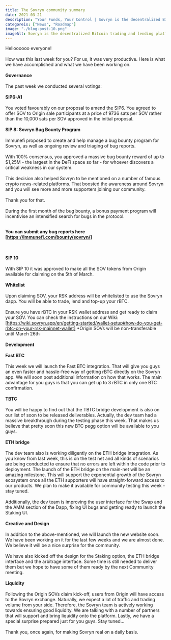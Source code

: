 ```yaml
---
title: The Sovryn community summary
date: 2021-03-21
description: "Your Funds, Your Control | Sovryn is the decentralized Bitcoin trading and lending platform"
categoreis: ["News", "Roadmap"]
image: "./blog-post-10.png"
imageAlt: Sovryn is the decentralized Bitcoin trading and lending platform.
---
```


Helloooooo everyone!
<br /><br />
How was this last week for you? For us, it was very productive. Here is what we have accomplished and what we have been working on.
<br /><br />
**Governance**
<br /><br />
The past week we conducted several votings:
<br /><br />
**SIP6-A1**
<br /><br />
You voted favourably on our proposal to amend the SIP6. You agreed to offer SOV to Origin sale participants at a price of 9736 sats per SOV rather than the 10,000 sats per SOV approved in the initial proposal.
<br /><br />
<b>SIP 8: Sovryn Bug Bounty Program</b>
<br /><br />
Immunefi proposed to create and help manage a bug bounty program for Sovryn, as well as ongoing review and triaging of bug reports.
<br /><br />
With 100% consensus, you approved a massive bug bounty reward of up to $1,25M - the largest in the DeFi space so far - for whoever discovers a critical weakness in our system.
<br /><br />
This decision also helped Sovryn to be mentioned on a number of famous crypto news-related platforms. That boosted the awareness around Sovryn and you will see more and more supporters joining our community.
<br /><br />
Thank you for that.
<br /><br />
During the first month of the bug bounty, a bonus payment program will incentivise an intensified search for bugs in the protocol.
<br /><br />

**You can submit any bug reports here [https://immunefi.com/bounty/sovryn/]**

<br /><br />
**SIP 10**
<br /><br />
With SIP 10 it was approved to make all the SOV tokens from Origin available for claiming on the 5th of March.
<br /><br />
**Whitelist**
<br /><br />
Upon claiming SOV, your RSK address will be whitelisted to use the Sovryn dapp. You will be able to trade, lend and top-up your rBTC.
<br /><br />
Ensure you have rBTC in your RSK wallet address and get ready to claim your SOV. You can check the instructions on our Wiki: [https://wiki.sovryn.app/en/getting-started/wallet-setup#how-do-you-get-rbtc-on-your-rsk-mainnet-wallet]
*Origin SOVs will be non-transferable until March 26th
<br /><br />
**Development**
<br /><br />
**Fast BTC**
<br /><br />
This week we will launch the Fast BTC integration. That will give you guys an even faster and hassle-free way of getting rBTC directly on the Sovryn app. We will soon post additional information on how that works. The main advantage for you guys is that you can get up to 3 rBTC in only one BTC confirmation.
<br /><br />
**TBTC**
<br /><br />
You will be happy to find out that the TBTC bridge development is also on our list of soon to be released deliverables. Actually, the dev team had a massive breakthrough during the testing phase this week. That makes us believe that pretty soon this new BTC pegg option will be available to you guys.
<br /><br />
**ETH bridge**
<br /><br />
The dev team also is working diligently on the ETH bridge integration. As you know from last week, this is on the test net and all kinds of scenarios are being conducted to ensure that no errors are left within the code prior to deployment. The launch of the ETH bridge on the main-net will be an amazing milestone. This will support the exponential growth of the Sovryn ecosystem once all the ETH supporters will have straight-forward access to our products. We plan to make it available for community testing this week - stay tuned.
<br /><br />
Additionally, the dev team is improving the user interface for the Swap and the AMM section of the Dapp, fixing UI bugs and getting ready to launch the Staking UI.
<br /><br />
<b>Creative and Design</b>
<br /><br />
In addition to the above-mentioned, we will launch the new website soon. We have been working on it for the last few weeks and we are almost done. We believe it will be a nice surprise for the community.
<br /><br />
We have also kicked off the design for the Staking option, the ETH bridge interface and the arbitrage interface. Some time is still needed to deliver them but we hope to have some of them ready by the next Community meeting.
<br /><br />
<b>Liquidity</b>
<br /><br />
Following the Origin SOVs claim kick-off, users from Origin will have access to the Sovryn exchange. Naturally, we expect a lot of traffic and trading volume from your side. Therefore, the Sovryn team is actively working towards ensuring good liquidity. We are talking with a number of partners that will support and bring liquidity onto the platform. Lastly, we have a special surprise prepared just for you guys. Stay tuned…
<br />
<br />
Thank you, once again, for making Sovryn real on a daily basis.